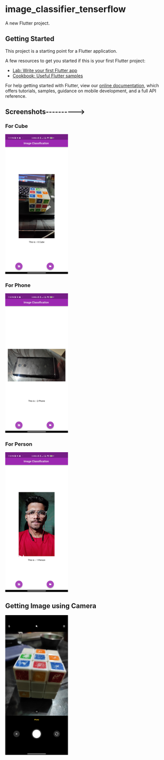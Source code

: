 # image_classifier_tenserflow

A new Flutter project.

## Getting Started

This project is a starting point for a Flutter application.

A few resources to get you started if this is your first Flutter project:

- [Lab: Write your first Flutter app](https://flutter.dev/docs/get-started/codelab)
- [Cookbook: Useful Flutter samples](https://flutter.dev/docs/cookbook)

For help getting started with Flutter, view our
[online documentation](https://flutter.dev/docs), which offers tutorials,
samples, guidance on mobile development, and a full API reference.

## Screenshots---------->
### For Cube
<img src = 'https://github.com/sumitsg/image_classifier_tenserflow/blob/master/screenshots/cube.jpg' width = '200' >


### For Phone 
<img src = 'https://github.com/sumitsg/image_classifier_tenserflow/blob/master/screenshots/phone.jpg' width = '200' >


### For Person
<img src = 'https://github.com/sumitsg/image_classifier_tenserflow/blob/master/screenshots/person.jpg' width = '200' >

## Getting Image using Camera 
<img src = 'https://github.com/sumitsg/image_classifier_tenserflow/blob/master/screenshots/cameraUI.jpg' width = '200' >
